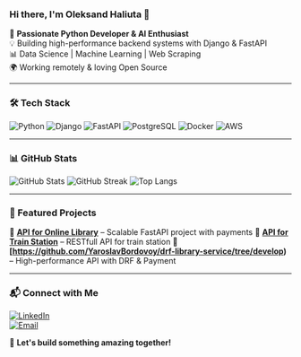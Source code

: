 ### Hi there, I'm Oleksand Haliuta 👋

🚀 **Passionate Python Developer & AI Enthusiast**  
💡 Building high-performance backend systems with Django & FastAPI  
📊 Data Science | Machine Learning | Web Scraping  
🌍 Working remotely & loving Open Source  

---

### 🛠 Tech Stack

![Python](https://img.shields.io/badge/Python-3776AB?style=for-the-badge&logo=python&logoColor=white)
![Django](https://img.shields.io/badge/Django-092E20?style=for-the-badge&logo=django&logoColor=white)
![FastAPI](https://img.shields.io/badge/FastAPI-009688?style=for-the-badge&logo=fastapi&logoColor=white)
![PostgreSQL](https://img.shields.io/badge/PostgreSQL-316192?style=for-the-badge&logo=postgresql&logoColor=white)
![Docker](https://img.shields.io/badge/Docker-2496ED?style=for-the-badge&logo=docker&logoColor=white)
![AWS](https://img.shields.io/badge/AWS-FF9900?style=for-the-badge&logo=amazonaws&logoColor=white)

---

### 📊 GitHub Stats

![GitHub Stats](https://github-readme-stats.vercel.app/api?username=pohgen&show_icons=true&theme=radical)
![GitHub Streak](https://github-readme-streak-stats.herokuapp.com/?user=pohgen&theme=dark)
![Top Langs](https://github-readme-stats.vercel.app/api/top-langs/?username=pohgen&layout=compact&theme=dracula)

---

### 🌟 Featured Projects

🔹 **[API for Online Library](https://github.com/VladyslavBon/OnlineCinemaAPI/tree/develop)** – Scalable FastAPI project with payments
🔹 **[API for Train Station](https://github.com/pohgen/train-station-service)** – RESTfull API for train station
🔹 **[https://github.com/YaroslavBordovoy/drf-library-service/tree/develop)** – High-performance API with DRF & Payment  

---

### 📬 Connect with Me

[![LinkedIn](https://img.shields.io/badge/LinkedIn-0A66C2?style=for-the-badge&logo=linkedin&logoColor=white)](https://www.linkedin.com/in/oleksandr-haliuta/)  
[![Email](https://img.shields.io/badge/Email-D14836?style=for-the-badge&logo=gmail&logoColor=white)](mailto:haliuta.oleksandr@gmail.com)

🚀 **Let's build something amazing together!**
